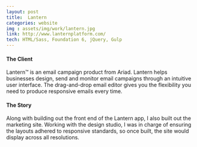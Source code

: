 ```yaml
---
layout: post
title:  Lantern
categories: website
img : assets/img/work/lantern.jpg
link: http://www.lanternplatform.com/
tech: HTML/Sass, Foundation 6, jQuery, Gulp
---
```


#### The Client
Lantern&trade; is an email campaign product from Ariad. Lantern helps businesses design, send and monitor email campaigns through an intuitive user interface. The drag-and-drop email editor gives you the flexibility you need to produce responsive emails every time.

#### The Story
Along with building out the front end of the Lantern app, I also built out the marketing site. Working with the design studio, I was in charge of ensuring the layouts adhered to responsive standards, so once built, the site would display across all resolutions.
